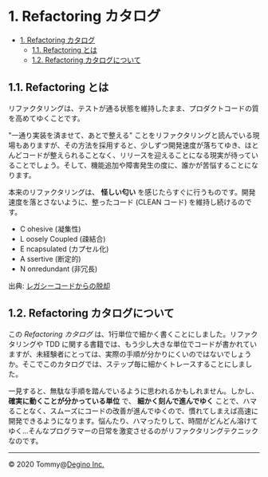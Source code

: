 # 1. Refactoring カタログ

<!-- TOC -->

- [1. Refactoring カタログ](#1-refactoring-カタログ)
  - [1.1. Refactoring とは](#11-refactoring-とは)
  - [1.2. Refactoring カタログについて](#12-refactoring-カタログについて)

<!-- /TOC -->

## 1.1. Refactoring とは

リファクタリングは、テストが通る状態を維持したまま、プロダクトコードの質を高めてゆくことです。

"一通り実装を済ませて、あとで整える" ことをリファクタリングと読んでいる現場もありますが、その方法を採用すると、少しずつ開発速度が落ちてゆき、ほとんどコードが整えられることなく、リリースを迎えることになる現実が待っていることでしょう。そして、機能追加や障害発生の度に、誰かが苦悩することになります。

本来のリファクタリングは、 **怪しい匂い** を感じたらすぐに行うものです。開発速度を落とさないように、整ったコード (CLEAN コード) を維持し続けるのです。

- C ohesive (凝集性)
- L oosely Coupled (疎結合)
- E ncapsulated (カプセル化)
- A ssertive (断定的)
- N onredundant (非冗長)

出典: [レガシーコードからの脱却](https://www.amazon.co.jp/dp/4873118867)

## 1.2. Refactoring カタログについて

この *Refactoring カタログ* は、1行単位で細かく書くことにしました。リファクタリングや TDD に関する書籍では、もう少し大きな単位でコードが書かれていますが、未経験者にとっては、実際の手順が分かりにくいのではないでしょうか。そこでこのカタログでは、ステップ毎に細かくトレースすることにしました。

一見すると、無駄な手順を踏んでいるように思われるかもしれません。しかし、 **確実に動くことが分かっている単位** で、 **細かく刻んで進んでゆく** ことで、ハマることなく、スムーズにコードの改善が進んでゆくので、慣れてしまえば高速に開発できるようになります。悩んたり、ハマったりして、時間がどんどん溶けてゆく…そんなプログラマーの日常を激変させるのがリファクタリングテクニックなのです。

---

&copy; 2020 Tommy@[Degino Inc.](https://www.degino.com/)
